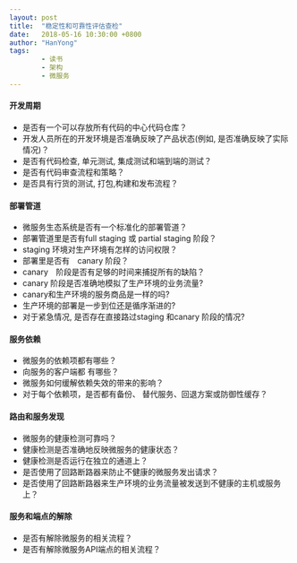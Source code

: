 ```yaml
---
layout: post
title:  "稳定性和可靠性评估查检"
date:   2018-05-16 10:30:00 +0800
author: "HanYong"
tags:
        - 读书
        - 架构
        - 微服务
---
```


#### 开发周期
- 是否有一个可以存放所有代码的中心代码仓库？
- 开发人员所在的开发环境是否准确反映了产品状态(例如, 是否准确反映了实际情况)？
- 是否有代码检查, 单元测试, 集成测试和端到端的测试？
- 是否有代码审查流程和策略？
- 是否具有行货的测试, 打包,构建和发布流程？

#### 部署管道
- 微服务生态系统是否有一个标准化的部署管道？　
- 部署管道里是否有full staging 或 partial staging 阶段？
- staging 环境对生产环境有怎样的访问权限？
- 部署里是否有　canary 阶段？
- canary　阶段是否有足够的时间来捕捉所有的缺陷？
- canary 阶段是否准确地模拟了生产环境的业务流量?
- canary和生产环境的服务商品是一样的吗? 
- 生产环境的部署是一步到位还是循序渐进的?
- 对于紧急情况, 是否存在直接路过staging 和canary 阶段的情况?

#### 服务依赖
- 微服务的依赖项都有哪些？ 
- 向服务的客户端都 有哪些？
- 微服务如何缓解依赖失效的带来的影响？
- 对于每个依赖项，是否都有备份、 替代服务、回退方案或防御性缓存？

#### 路由和服务发现
- 微服务的健康检测可靠吗？
- 健康检测是否准确地反映微服务的健康状态？　
- 健康检测是否运行在独立的通道上？
- 是否使用了回路断路器来防止不健康的微服务发出请求？
- 是否使用了回路断路器来生产环境的业务流量被发送到不健康的主机或服务上？

#### 服务和端点的解除
- 是否有解除微服务的相关流程？
- 是否有解除微服务API端点的相关流程？
